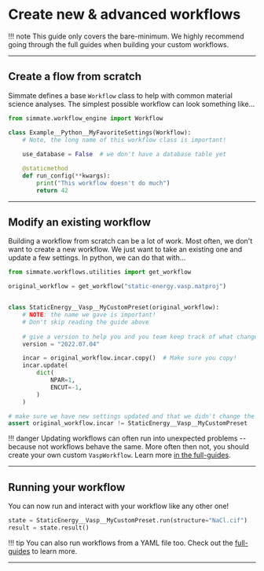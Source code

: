 
# Create new & advanced workflows

!!! note 
    This guide only covers the bare-minimum. We highly recommend going through the full guides when building your custom workflows.

----------------------------------------------------------------------

## Create a flow from scratch

Simmate defines a base `Workflow` class to help with common material science analyses. The simplest possible workflow can look something like...

``` python
from simmate.workflow_engine import Workflow

class Example__Python__MyFavoriteSettings(Workflow):
    # Note, the long name of this workflow class is important!
    
    use_database = False  # we don't have a database table yet

    @staticmethod
    def run_config(**kwargs):
        print("This workflow doesn't do much")
        return 42
```

----------------------------------------------------------------------

## Modify an existing workflow

Building a workflow from scratch can be a lot of work. Most often, we don't want to create a new workflow. We just want to take an existing one and update a few settings. In python, we can do that with...

``` python
from simmate.workflows.utilities import get_workflow

original_workflow = get_workflow("static-energy.vasp.matproj")


class StaticEnergy__Vasp__MyCustomPreset(original_workflow):
    # NOTE: the name we gave is important! 
    # Don't skip reading the guide above
    
    # give a version to help you and you team keep track of what changes
    version = "2022.07.04"

    incar = original_workflow.incar.copy()  # Make sure you copy!
    incar.update(
        dict(
            NPAR=1,
            ENCUT=-1,
        )
    )

# make sure we have new settings updated and that we didn't change the original
assert original_workflow.incar != StaticEnergy__Vasp__MyCustomPreset
```

!!! danger
    Updating workflows can often run into unexpected problems -- because not workflows
    behave the same. More often then not, you should create your own custom 
    `VaspWorkflow`. Learn more [in the full-guides](/full_guides/workflows/creating_new_workflows/#building-from-existing-workflows).
    

----------------------------------------------------------------------

## Running your workflow

You can now run and interact with your workflow like any other one!

``` python
state = StaticEnergy__Vasp__MyCustomPreset.run(structure="NaCl.cif")
result = state.result()
```

!!! tip
    You can also run workflows from a YAML file too. Check out the [full-guides](/full_guides/workflows/creating_new_workflows/#running-our-custom-workflow) to learn more.

----------------------------------------------------------------------
